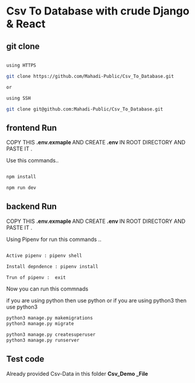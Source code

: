 
# Csv To Database with crude Django & React


## git clone 

```bash

using HTTPS

git clone https://github.com/Mahadi-Public/Csv_To_Database.git

or 

using SSH

git clone git@github.com:Mahadi-Public/Csv_To_Database.git

```

## frontend Run

COPY THIS <strong> .env.exmaple </strong> AND CREATE <strong> .env </strong>  IN ROOT DIRECTORY AND PASTE IT . 

Use this commands..

```bash

npm install 

npm run dev

```

##  backend Run

COPY THIS <strong> .env.exmaple </strong> AND CREATE <strong> .env </strong>  IN ROOT DIRECTORY AND PASTE IT . 

Using Pipenv for run this commands ..


```bash

Active pipenv : pipenv shell

Install depndence : pipenv install 

Trun of pipenv :  exit 

```

Now you can run this commnads

if you are using python then use python or 
if you are using python3 then use python3

```bash
python3 manage.py makemigrations 
python3 manage.py migrate

python3 manage.py createsuperuser
python3 manage.py runserver

```

## Test code 

Already provided Csv-Data in this folder <strong> Csv_Demo _File </strong>
